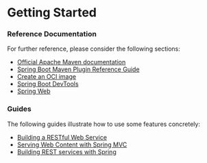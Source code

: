 # Getting Started

### Reference Documentation
For further reference, please consider the following sections:

* [Official Apache Maven documentation](https://maven.apache.org/guides/index.html)
* [Spring Boot Maven Plugin Reference Guide](https://docs.spring.io/spring-boot/docs/2.7.17.RELEASE/maven-plugin/reference/html/)
* [Create an OCI image](https://docs.spring.io/spring-boot/docs/2.7.17.RELEASE/maven-plugin/reference/html/#build-image)
* [Spring Boot DevTools](https://docs.spring.io/spring-boot/docs/2.7.17.RELEASE/reference/htmlsingle/index.html#using.devtools)
* [Spring Web](https://docs.spring.io/spring-boot/docs/2.7.17.RELEASE/reference/htmlsingle/index.html#web)

### Guides
The following guides illustrate how to use some features concretely:

* [Building a RESTful Web Service](https://spring.io/guides/gs/rest-service/)
* [Serving Web Content with Spring MVC](https://spring.io/guides/gs/serving-web-content/)
* [Building REST services with Spring](https://spring.io/guides/tutorials/rest/)

